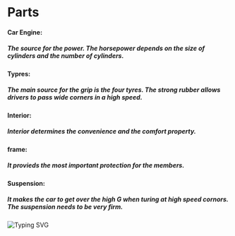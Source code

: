 
<h1>Parts</h1>
<body>
<h4>Car Engine: <h5>The source for the power. The horsepower depends on the size of cylinders and the number of cylinders.</h5>
    </h4>

<h4>Typres:
    <h5>The main source for the grip is the four tyres. The strong rubber allows drivers to pass wide corners in a high speed. </h5>
    </h4>

<h4>Interior: <h5>Interior determines the convenience and the comfort property.</h5> </h4>

<h4>frame:</h4> 
<h5>It provieds the most important protection for the members. </h5>

<h4>Suspension:</h4> 
<h5>It makes the car to get over the high G when turing at high speed cornors. The suspension needs to be very firm.</h5>

<img src="https://fierce-dawn-45790.herokuapp.com?font=Fira+Code&weight=500&duration=2000&pause=1000&color=F709F6&center=true&width=435&lines=View+Your+World+Everywhere+With+AR" alt="Typing SVG" />
